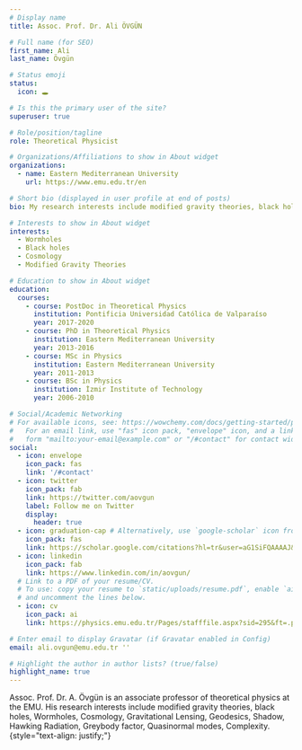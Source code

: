 ```yaml
---
# Display name
title: Assoc. Prof. Dr. Ali ÖVGÜN

# Full name (for SEO)
first_name: Ali
last_name: Övgün

# Status emoji
status:
  icon: 🕳

# Is this the primary user of the site?
superuser: true

# Role/position/tagline
role: Theoretical Physicist

# Organizations/Affiliations to show in About widget
organizations:
  - name: Eastern Mediterranean University
    url: https://www.emu.edu.tr/en

# Short bio (displayed in user profile at end of posts)
bio: My research interests include modified gravity theories, black holes, Wormholes, Cosmology, Gravitational Lensing, Geodesics, Shadow, Hawking Radiation, Greybody factor, Quasinormal modes, Complexity.

# Interests to show in About widget
interests:
  - Wormholes
  - Black holes
  - Cosmology
  - Modified Gravity Theories

# Education to show in About widget
education:
  courses:
    - course: PostDoc in Theoretical Physics
      institution: Pontificia Universidad Católica de Valparaíso
      year: 2017-2020
    - course: PhD in Theoretical Physics
      institution: Eastern Mediterranean University
      year: 2013-2016
    - course: MSc in Physics
      institution: Eastern Mediterranean University
      year: 2011-2013
    - course: BSc in Physics
      institution: İzmir Institute of Technology
      year: 2006-2010

# Social/Academic Networking
# For available icons, see: https://wowchemy.com/docs/getting-started/page-builder/#icons
#   For an email link, use "fas" icon pack, "envelope" icon, and a link in the
#   form "mailto:your-email@example.com" or "/#contact" for contact widget.
social:
  - icon: envelope
    icon_pack: fas
    link: '/#contact'
  - icon: twitter
    icon_pack: fab
    link: https://twitter.com/aovgun
    label: Follow me on Twitter
    display:
      header: true
  - icon: graduation-cap # Alternatively, use `google-scholar` icon from `ai` icon pack
    icon_pack: fas
    link: https://scholar.google.com/citations?hl=tr&user=aG1SiFQAAAAJ&view_op=list_works&sortby=pubdate
  - icon: linkedin
    icon_pack: fab
    link: https://www.linkedin.com/in/aovgun/
  # Link to a PDF of your resume/CV.
  # To use: copy your resume to `static/uploads/resume.pdf`, enable `ai` icons in `params.yaml`,
  # and uncomment the lines below.
  - icon: cv
    icon_pack: ai
    link: https://physics.emu.edu.tr/Pages/stafffile.aspx?sid=295&ft=.pdf&n=ali-ovgun

# Enter email to display Gravatar (if Gravatar enabled in Config)
email: ali.ovgun@emu.edu.tr ''

# Highlight the author in author lists? (true/false)
highlight_name: true
---
```


Assoc. Prof. Dr. A. Övgün is an associate professor of theoretical physics at the EMU. His research interests include modified gravity theories, black holes, Wormholes, Cosmology, Gravitational Lensing, Geodesics, Shadow, Hawking Radiation, Greybody factor, Quasinormal modes, Complexity.
{style="text-align: justify;"}
